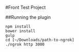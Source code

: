 #Front Test Project

##Running the plugin

```
npm install
bower install
gulp
cd [~/Downloads/path-to-ngrok]
./ngrok http 3000
```